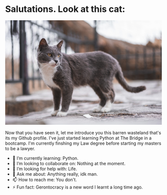 # Salutations. Look at this cat:
![main](imagengatoparagit.png)

Now that you have seen it, let me introduce you this barren wasteland that's its my Github profile. I've just started learning Python at The Bridge in a bootcamp. I'm currently finshing my Law degree before starting my masters to be a lawyer.

- 🌱 I’m currently learning: Python.
- 👯 I’m looking to collaborate on: Nothing at the moment.
- 🤔 I’m looking for help with: Life.
- 💬 Ask me about: Anything really, idk man.
- 📫 How to reach me: You don't.
- ⚡ Fun fact: Gerontocracy is a new word I learnt a long time ago.
